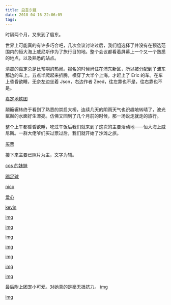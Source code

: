 ```yaml
---
title: 启吾东疆
date: 2018-04-16 22:06:05
tags:
---
```


时隔两个月，又来到了启东。

世界上可能真的有许多巧合吧，几次会议讨论过后，我们组选择了并没有在预选范围内的恒大海上威尼斯作为了旅行目的地。整个会议都看着屏幕上一个又一个熟悉的地点，以及熟悉的站点。

清晨的嘉定总是比预期的热闹。报名的时候尚住在浦东新区，所以被分配到了浦东那边的车上。五点半爬起来折腾，横穿了大半个上海，才赶上了 Eric 的车。在车上昏昏欲睡，无奈左边坐着 Json，右边作者 Zeed，往左靠也不是，往右靠也不是。

[嘉定地铁图](http://m.qpic.cn/psb?/V10ZHE9M4DB6nN/DOaLkEaiP15x1TQuySr0KSLmv4Ui4wzmxZRanDRxCfk!/b/dDABAAAAAAAA&bo=jAcABYwHAAURBzA!&rf=viewer_4)

颠簸辗转终于看到了熟悉的崇启大桥，连续几天的阴雨天气也识趣地转晴了，波光粼粼的水面好生漂亮。仿佛又回到了几个月前的时候，那一场说走就走的旅行。

整个上午都昏昏欲睡，吃过午饭后我们就来到了这次的主要活动地——恒大海上威尼斯。一群大佬爷们买过票过后，我们就开始了沙滩之旅。

[买票](http://m.qpic.cn/psb?/V10ZHE9M4DB6nN/Kd19rzVB8Hak3MoWK5EM*eLq7HznAOxhhF6bbMWnrxQ!/b/dGcBAAAAAAAA&bo=XgY4BAAAAAARB1Q!&rf=viewer_4)

接下来主要已照片为主，文字为辅。

[cos 的妹妹](http://m.qpic.cn/psb?/V10ZHE9M4DB6nN/DSs0JOQLxJed2fYvUUEZrzfRECMiy64PQP7cZbNJk3k!/b/dDMBAAAAAAAA&bo=XgY4BAAAAAARB1Q!&rf=viewer_4)

[踢足球](http://m.qpic.cn/psb?/V10ZHE9M4DB6nN/L9FaTF2GCjckq7yOwF3d.e6d*KaYd44TokFPkkIKojI!/b/dDMBAAAAAAAA&bo=gAcABYAHAAURBzA!&rf=viewer_4)

[nico](http://m.qpic.cn/psb?/V10ZHE9M4DB6nN/ZJajk*0e*FzNCP6C.lM4wI6cGh6ZyQUuJ*U8sFbNmo8!/b/dDABAAAAAAAA&bo=gAcABYAHAAURFyA!&rf=viewer_4)

[爱心](http://m.qpic.cn/psb?/V10ZHE9M4DB6nN/PdRKzFzRk0P87vLu6LwsItaMKGWZjqPN12jEoUjJTMs!/b/dEMBAAAAAAAA&bo=gAcABYAHAAURJxA!&rf=viewer_4)

[kevin](http://m.qpic.cn/psb?/V10ZHE9M4DB6nN/iNTpgwuj5IyJqmoAmrtR28duIL7COMo19Gm8YX6Nt6w!/b/dGcBAAAAAAAA&bo=gAcABYAHAAURFyA!&rf=viewer_4)

[img](http://m.qpic.cn/psb?/V10ZHE9M4DB6nN/qNXgc0jPH4EC7gfblVr7REoJo5cCzAWSQJ94Q61VbjI!/b/dEABAAAAAAAA&bo=AAWABwAFgAcRJxA!&rf=viewer_4)

[img](http://m.qpic.cn/psb?/V10ZHE9M4DB6nN/JGMS9bmsJ9WbFGzfDBKKklzBhVmLM4EAOLgIIcVtOVk!/b/dEMBAAAAAAAA&bo=gAcABYAHAAURJxA!&rf=viewer_4)

[img](http://m.qpic.cn/psb?/V10ZHE9M4DB6nN/XfusTT*UVoh*QX4l6opf1DsmPbhEEhKXGRuyzKTl12A!/b/dEEBAAAAAAAA&bo=gAcABYAHAAURJxA!&rf=viewer_4)

[img](http://m.qpic.cn/psb?/V10ZHE9M4DB6nN/8uL0QIWfNy2MZ3jwxpIqdxOh5ECRScPeA8QiuvaZqSo!/b/dDEBAAAAAAAA&bo=gAcABYAHAAURJxA!&rf=viewer_4)

[img](http://m.qpic.cn/psb?/V10ZHE9M4DB6nN/qwVUbeLDFLDRXctab1Im8ELfQ8E1x.YwWGE3663Ltxg!/b/dEEBAAAAAAAA&bo=fwcABX8HAAURFyA!&rf=viewer_4)

[img](http://m.qpic.cn/psb?/V10ZHE9M4DB6nN/u3SvbrgdBHT2sVKy.MBxsFl65qcZRhVkyi8zuyW1YtY!/b/dEIBAAAAAAAA&bo=jAcABYwHAAURJxA!&rf=viewer_4)

[img](http://m.qpic.cn/psb?/V10ZHE9M4DB6nN/QARtnRaZuM7ydF6UB6zPEcbIfkDle03K40TdoLGbf*k!/b/dEIBAAAAAAAA&bo=jAcABYwHAAURJxA!&rf=viewer_4)

最后附上团宠小可爱。对她真的是毫无抵抗力。
[img](http://m.qpic.cn/psb?/V10ZHE9M4DB6nN/4ZgwHZv.tXvpod3V9j.hmCxCrgYKPmS3NMkGez7OGzg!/b/dIMAAAAAAAAA&bo=4wgABeMIAAURNwA!&rf=viewer_4)

[img](http://m.qpic.cn/psb?/V10ZHE9M4DB6nN/2Vs*msDo50JWBBw8YELg5RFwB2DE7QqE4Y58ZTJ5kpE!/b/dEABAAAAAAAA&bo=gAcABYAHAAURBzA!&rf=viewer_4)
